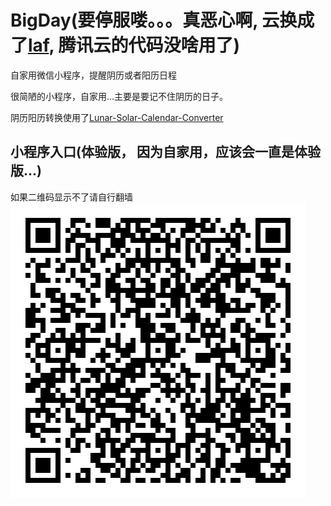 # BigDay(要停服喽。。。真恶心啊, 云换成了[laf](https://github.com/labring/laf), 腾讯云的代码没啥用了)
自家用微信小程序，提醒阴历或者阳历日程

很简陋的小程序，自家用...主要是要记不住阴历的日子。

阴历阳历转换使用了[Lunar-Solar-Calendar-Converter](https://github.com/isee15/Lunar-Solar-Calendar-Converter)

## 小程序入口(体验版， 因为自家用，应该会一直是体验版...)
如果二维码显示不了请自行翻墙
![](https://github.com/shady831213/BigDay/blob/master/bigday.jpg)
